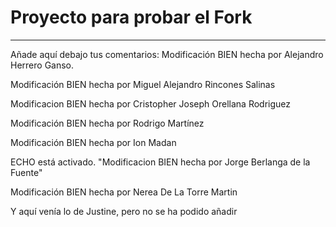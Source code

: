 # Proyecto para probar el Fork

----
Añade aquí debajo tus comentarios:
Modificación BIEN hecha por Alejandro Herrero Ganso.

Modificación BIEN hecha por Miguel Alejandro Rincones Salinas

Modificacion BIEN hecha  por Cristopher Joseph Orellana Rodriguez

Modificación BIEN hecha por Rodrigo Martínez

<!-- A partir de aquí (esta línea no se muestra) -->
Modificación BIEN hecha por Ion Madan

ECHO está activado.
"Modificacion BIEN hecha por Jorge Berlanga de la Fuente" 

Modificación BIEN hecha por Nerea De La Torre Martin

Y aquí venía lo de Justine, pero no se ha podido añadir